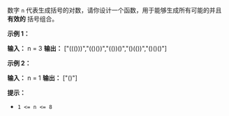 数字 `n` 代表生成括号的对数，请你设计一个函数，用于能够生成所有可能的并且 **有效的** 括号组合。

**示例 1：** 

**输入：** n = 3
**输出：** \["((()))","(()())","(())()","()(())","()()()"\]

**示例 2：** 

**输入：** n = 1
**输出：** \["()"\]

**提示：** 

*   `1 <= n <= 8`